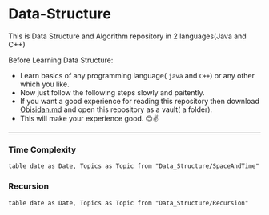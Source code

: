 # Data-Structure
This is Data Structure and Algorithm repository in 2 languages(Java and C++)

Before Learning Data Structure:
- Learn basics of any programming language( `java` and `C++`) or any other which you like.
- Now just follow the following steps slowly and paitently.
- If you want a good experience for reading this repository then download [Obisidan.md](https://obsidian.md/) and open this repository as a vault( a folder).
- This will make your experience good. 😊✌️

---


### Time Complexity
```dataview
table date as Date, Topics as Topic from "Data_Structure/SpaceAndTime"
```

### Recursion

```dataview
table date as Date, Topics as Topic from "Data_Structure/Recursion"
```
